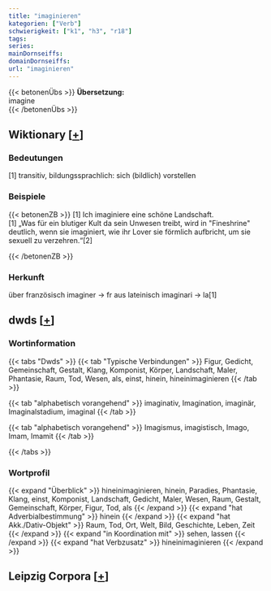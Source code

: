 ```yaml
---
title: "imaginieren"
kategorien: ["Verb"]
schwierigkeit: ["k1", "h3", "r18"]
tags:
series:
mainDornseiffs:
domainDornseiffs:
url: "imaginieren"
---
```


{{< betonenÜbs >}}
**Übersetzung:**  
imagine  
{{< /betonenÜbs >}}

## Wiktionary [[+](https://de.wiktionary.org/wiki/imaginieren)]

### Bedeutungen
[1] transitiv, bildungssprachlich: sich (bildlich) vorstellen  

### Beispiele
{{< betonenZB >}}
[1] Ich imaginiere eine schöne Landschaft.  
[1] „Was für ein blutiger Kult da sein Unwesen treibt, wird in "Fineshrine" deutlich, wenn sie imaginiert, wie ihr Lover sie förmlich aufbricht, um sie sexuell zu verzehren.“[2]  

{{< /betonenZB >}}
### Herkunft
über französisch imaginer → fr aus lateinisch imaginari → la[1]  



## dwds [[+](https://www.dwds.de/wb/imaginieren)]

### Wortinformation
{{< tabs "Dwds" >}}
{{< tab "Typische Verbindungen" >}}
Figur, Gedicht, Gemeinschaft, Gestalt, Klang, Komponist, Körper, Landschaft, Maler, Phantasie, Raum, Tod, Wesen, als, einst, hinein, hineinimaginieren
{{< /tab >}}

{{< tab "alphabetisch vorangehend" >}}
imaginativ, Imagination, imaginär, Imaginalstadium, imaginal
{{< /tab >}}

{{< tab "alphabetisch vorangehend" >}}
Imagismus, imagistisch, Imago, Imam, Imamit
{{< /tab >}}

{{< /tabs >}}

### Wortprofil
{{< expand "Überblick" >}} hineinimaginieren, hinein, Paradies, Phantasie, Klang, einst, Komponist, Landschaft, Gedicht, Maler, Wesen, Raum, Gestalt, Gemeinschaft, Körper, Figur, Tod, als {{< /expand >}}
{{< expand "hat Adverbialbestimmung" >}} hinein {{< /expand >}}
{{< expand "hat Akk./Dativ-Objekt" >}} Raum, Tod, Ort, Welt, Bild, Geschichte, Leben, Zeit {{< /expand >}}
{{< expand "in Koordination mit" >}} sehen, lassen {{< /expand >}}
{{< expand "hat Verbzusatz" >}} hineinimaginieren {{< /expand >}}

## Leipzig Corpora [[+](https://corpora.uni-leipzig.de/en/res?word=imaginieren&corpusId=deu_newscrawl-public_2018)]

